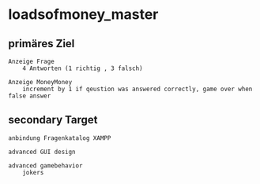 # loadsofmoney_master
## primäres Ziel
	Anzeige Frage
		4 Antworten (1 richtig , 3 falsch)
		
	Anzeige MoneyMoney
		increment by 1 if qeustion was answered correctly, game over when false answer
		
## secondary Target 
	anbindung Fragenkatalog XAMPP
	
	advanced GUI design
	
	advanced gamebehavior
		jokers
		

	
